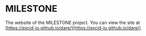 # MILESTONE
The website of the MILESTONE project. You can view the site at [https://excid-io.github.io/dare/](https://excid-io.github.io/dare/)
